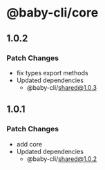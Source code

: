 # @baby-cli/core

## 1.0.2

### Patch Changes

- fix types export methods
- Updated dependencies
  - @baby-cli/shared@1.0.3

## 1.0.1

### Patch Changes

- add core
- Updated dependencies
  - @baby-cli/shared@1.0.2
